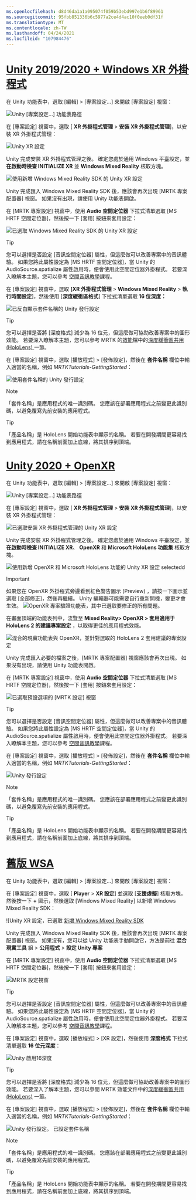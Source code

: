 ```yaml
---
ms.openlocfilehash: d8d46da1a1a095074f059b53ebd997e1b6f89961
ms.sourcegitcommit: 95fbb851336b6c5977a2ce4d4ac10f0eeb0df31f
ms.translationtype: MT
ms.contentlocale: zh-TW
ms.lasthandoff: 04/24/2021
ms.locfileid: "107984476"
---
```

# <a name="unity-20192020--windows-xr-plugin"></a>[Unity 2019/2020 + Windows XR 外掛程式](#tab/winxr)

在 Unity 功能表中，選取 [編輯] >  [專案設定...] 來開啟 [專案設定] 視窗：

![Unity [專案設定...] 功能表路徑](../images/mr-learning-base/base-02-section5-step2-1.png)

在 [專案設定] 視窗中，選取 [ **XR 外掛程式管理**  >  **安裝 XR 外掛程式管理**]，以安裝 XR 外掛程式管理：

![Unity XR 設定](../images/mr-learning-base/base-02-section5-step2-2.png)

Unity 完成安裝 XR 外掛程式管理之後。 確定您處於通用 Windows 平臺設定，並 **在啟動時檢查 INITIALIZE XR** 並 **Windows Mixed Reality** 核取方塊。

![使用新增 Windows Mixed Reality SDK 的 Unity XR 設定](../images/mr-learning-base/base-02-section5-step2-2-1.png)

Unity 完成匯入 Windows Mixed Reality SDK 後，應該會再次出現 [MRTK 專案配置器] 視窗。 如果沒有出現，請使用 Unity 功能表開啟。

在 [MRTK 專案設定] 視窗中，使用 **Audio 空間定位器** 下拉式清單選取 [MS HRTF 空間定位器]，然後按一下 [套用] 按鈕來套用設定：

![已選取 Windows Mixed Reality SDK 的 Unity XR 設定](../images/mr-learning-base/base-02-section5-step2-2-2.png)

> [!TIP]
>您可以選擇是否設定 [音訊空間定位器] 屬性，但這麼做可以改善專案中的音訊體驗。 如果您將此屬性設定為 [MS HRTF 空間定位器]，當 Unity 的 AudioSource.spatialize 屬性啟用時，便會使用此空間定位器外掛程式。 若要深入瞭解本主題，您可以參考  <a href="https://docs.microsoft.com/windows/mixed-reality/develop/unity/tutorials/unity-spatial-audio-ch1" target="_blank"> 空間音訊教學</a>課程。

在 [專案設定] 視窗中，選取 **[XR 外掛程式管理**  >  **Windows Mixed Reality**  >  **執行時間設定**]，然後使用 [**深度緩衝區格式**] 下拉式清單選取 **16 位深度：**

![已反白顯示套件名稱的 Unity 發行設定](../images/mr-learning-base/base-02-section5-step2-5-1.png)

> [!TIP]
> 您可以選擇是否將 [深度格式] 減少為 16 位元，但這麼做可協助改善專案中的圖形效能。 若要深入瞭解本主題，您可以參考 MRTK 的<a href="https://docs.microsoft.com/windows/mixed-reality/mrtk-unity/performance/perf-getting-started" target="_blank">效能</a>檔中的<a href="https://docs.microsoft.com/windows/mixed-reality/mrtk-unity/performance/perf-getting-started#depth-buffer-sharing-hololens" target="_blank">深度緩衝區共用 (HoloLens) </a>一節。

在 [專案設定] 視窗中，選取 [播放程式] > [發佈設定]，然後在 **套件名稱** 欄位中輸入適當的名稱，例如 _MRTKTutorials-GettingStarted_：

![使用套件名稱的 Unity 發行設定](../images/mr-learning-base/base-02-section5-step2-7.png)

> [!NOTE]
> 「套件名稱」是應用程式的唯一識別碼。 您應該在部署應用程式之前變更此識別碼，以避免覆寫先前安裝的應用程式。

> [!TIP]
> 「產品名稱」是 HoloLens 開始功能表中顯示的名稱。 若要在開發期間更容易找到應用程式，請在名稱前面加上底線，將其排序到頂端。

# <a name="unity-2020--openxr"></a>[Unity 2020 + OpenXR](#tab/openxr)

在 Unity 功能表中，選取 [編輯] >  [專案設定...] 來開啟 [專案設定] 視窗：

![Unity [專案設定...] 功能表路徑](../images/mr-learning-base/base-02-section5-step2-1.png)

在 [專案設定] 視窗中，選取 [ **XR 外掛程式管理**  >  **安裝 XR 外掛程式管理**]，以安裝 XR 外掛程式管理：

![已選取安裝 XR 外掛程式管理的 Unity XR 設定](../images/mr-learning-base/base-02-section5-step2-2.png)

Unity 完成安裝 XR 外掛程式管理之後。 確定您處於通用 Windows 平臺設定，並 **在啟動時檢查 INITIALIZE XR**、 **OpenXR** 和 **Microsoft HoloLens 功能集** 核取方塊。

![使用新增 OpenXR 和 Microsoft HoloLens 功能的 Unity XR 設定 selectedd](../images/mr-learning-base/base-02-section5-step2-2-1-openxr.png)

>[!Important]
>如果您在 OpenXR 外掛程式旁邊看到紅色警告圖示 (Preview) ，請按一下圖示並選取 [全部修正]，然後再繼續。 Unity 編輯器可能需要自行重新開機，變更才會生效。
>![OpenXR 專案驗證功能表，其中已選取要修正的所有問題。](../images/mr-learning-base/base-02-section5-step2-openxr-3.png)

在畫面頂端的功能表列中，流覽至 **Mixed Reality> OpenXR > 套用適用于 HoloLens 2 的建議專案設定** ，以取得更佳的應用程式效能。

![混合的現實功能表與 OpenXR，並針對選取的 HoloLens 2 套用建議的專案設定](../images/mr-learning-base/base-02-section5-step2-openxr-2.png)

Unity 完成匯入必要的檔案之後，[MRTK 專案配置器] 視窗應該會再次出現。 如果沒有出現，請使用 Unity 功能表開啟。

在 [MRTK 專案設定] 視窗中，使用 **Audio 空間定位器** 下拉式清單選取 [MS HRTF 空間定位器]，然後按一下 [套用] 按鈕來套用設定：

![已選取預設選項的 [MRTK 設定] 視窗](../images/mr-learning-base/base-02-section5-step2-2-2.png)

> [!TIP]
>您可以選擇是否設定 [音訊空間定位器] 屬性，但這麼做可以改善專案中的音訊體驗。 如果您將此屬性設定為 [MS HRTF 空間定位器]，當 Unity 的 AudioSource.spatialize 屬性啟用時，便會使用此空間定位器外掛程式。 若要深入瞭解本主題，您可以參考  <a href="https://docs.microsoft.com/windows/mixed-reality/develop/unity/tutorials/unity-spatial-audio-ch1" target="_blank"> 空間音訊教學</a>課程。


在 [專案設定] 視窗中，選取 [播放程式] > [發佈設定]，然後在 **套件名稱** 欄位中輸入適當的名稱，例如 _MRTKTutorials-GettingStarted_：

![Unity 發行設定](../images/mr-learning-base/base-02-section5-step2-7.png)

> [!NOTE]
> 「套件名稱」是應用程式的唯一識別碼。 您應該在部署應用程式之前變更此識別碼，以避免覆寫先前安裝的應用程式。

> [!TIP]
> 「產品名稱」是 HoloLens 開始功能表中顯示的名稱。 若要在開發期間更容易找到應用程式，請在名稱前面加上底線，將其排序到頂端。

# <a name="legacy-wsa"></a>[舊版 WSA](#tab/wsa)

在 Unity 功能表中，選取 [編輯] >  [專案設定...] 來開啟 [專案設定] 視窗：

在 [專案設定] 視窗中，選取 [ **Player**  >  **XR 設定**] 並選取 [**支援虛擬**] 核取方塊，然後按一下 **+** 圖示，然後選取 [Windows Mixed Reality] 以新增 Windows Mixed Reality SDK：

![Unity XR 設定，已選取 [新增 Windows Mixed Reality SDK](../images/mr-learning-base/base-02-section5-step2-4.png)

Unity 完成匯入 Windows Mixed Reality SDK 後，應該會再次出現 [MRTK 專案配置器] 視窗。 如果沒有，您可以從 Unity 功能表手動開啟它，方法是前往 **混合現實工具** 組  >  **公用程式**  >  **設定 Unity 專案**

在 [MRTK 專案設定] 視窗中，使用 **Audio 空間定位器** 下拉式清單選取 [MS HRTF 空間定位器]，然後按一下 [套用] 按鈕來套用設定：

![MRTK 設定視窗](../images/mr-learning-base/base-02-section5-step2-5.png)

> [!TIP]
>您可以選擇是否設定 [音訊空間定位器] 屬性，但這麼做可以改善專案中的音訊體驗。 如果您將此屬性設定為 [MS HRTF 空間定位器]，當 Unity 的 AudioSource.spatialize 屬性啟用時，便會使用此空間定位器外掛程式。 若要深入瞭解本主題，您可以參考  <a href="//windows/mixed-reality/develop/unity/tutorials/unity-spatial-audio-ch1" target="_blank"> 空間音訊教學</a>課程。

在 [專案設定] 視窗中，選取 [播放程式] > [XR 設定]，然後使用 **深度格式** 下拉式清單選取 **16 位元深度**：

![Unity 啟用16深度](../images/mr-learning-base/base-02-section5-step2-6.png)

> [!TIP]
> 您可以選擇是否將 [深度格式] 減少為 16 位元，但這麼做可協助改善專案中的圖形效能。 若要深入了解本主題，您可以參閱 MRTK 效能文件中的<a href="/windows/mixed-reality/mrtk-unity/performance/perf-getting-started#single-pass-instanced-rendering" target="_blank">深度緩衝區共用 (HoloLens)</a> 一節。

在 [專案設定] 視窗中，選取 [播放程式] > [發佈設定]，然後在 **套件名稱** 欄位中輸入適當的名稱，例如 _MRTKTutorials-GettingStarted_：

![Unity 發行設定。 已設定套件名稱](../images/mr-learning-base/base-02-section5-step2-7.png)

> [!NOTE]
> 「套件名稱」是應用程式的唯一識別碼。 您應該在部署應用程式之前變更此識別碼，以避免覆寫先前安裝的應用程式。

> [!TIP]
> 「產品名稱」是 HoloLens 開始功能表中顯示的名稱。 若要在開發期間更容易找到應用程式，請在名稱前面加上底線，將其排序到頂端。
